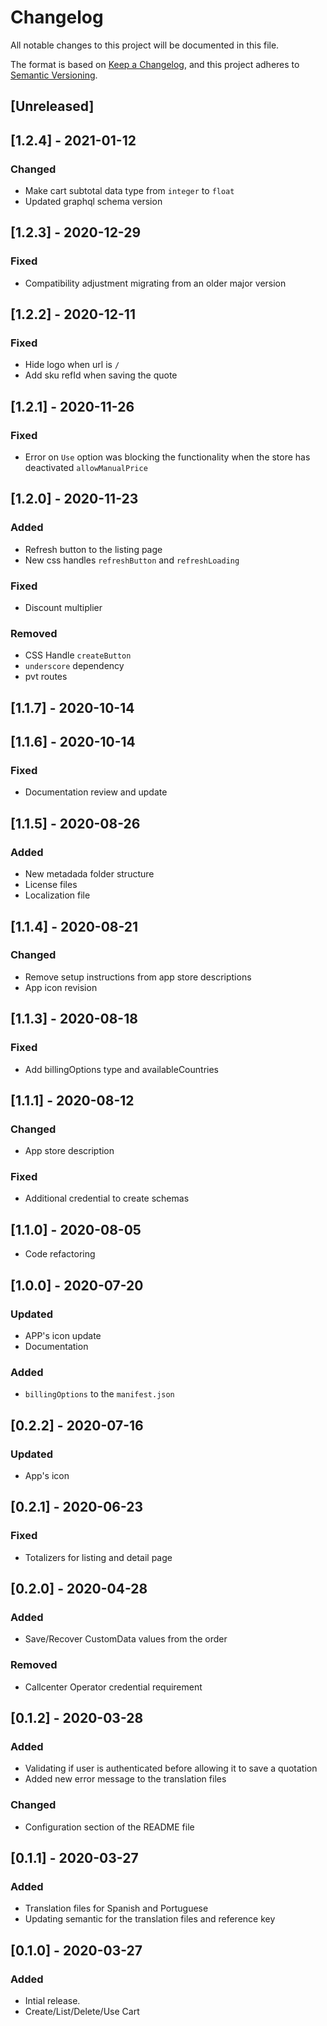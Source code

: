 # Changelog

All notable changes to this project will be documented in this file.

The format is based on [Keep a Changelog](https://keepachangelog.com/en/1.0.0/),
and this project adheres to [Semantic Versioning](https://semver.org/spec/v2.0.0.html).

## [Unreleased]

## [1.2.4] - 2021-01-12

### Changed
- Make cart subtotal data type from `integer` to `float`
- Updated graphql schema version

## [1.2.3] - 2020-12-29

### Fixed

- Compatibility adjustment migrating from an older major version

## [1.2.2] - 2020-12-11

### Fixed

- Hide logo when url is `/`
- Add sku refId when saving the quote

## [1.2.1] - 2020-11-26

### Fixed

- Error on `Use` option was blocking the functionality when the store has deactivated `allowManualPrice`

## [1.2.0] - 2020-11-23

### Added

- Refresh button to the listing page
- New css handles `refreshButton` and `refreshLoading`

### Fixed

- Discount multiplier

### Removed

- CSS Handle `createButton`
- `underscore` dependency
- pvt routes

## [1.1.7] - 2020-10-14

## [1.1.6] - 2020-10-14

### Fixed

- Documentation review and update

## [1.1.5] - 2020-08-26

### Added

- New metadada folder structure
- License files
- Localization file

## [1.1.4] - 2020-08-21

### Changed

- Remove setup instructions from app store descriptions
- App icon revision

## [1.1.3] - 2020-08-18

### Fixed

- Add billingOptions type and availableCountries

## [1.1.1] - 2020-08-12

### Changed

- App store description

### Fixed

- Additional credential to create schemas

## [1.1.0] - 2020-08-05

- Code refactoring

## [1.0.0] - 2020-07-20

### Updated

- APP's icon update
- Documentation

### Added

- `billingOptions` to the `manifest.json`

## [0.2.2] - 2020-07-16

### Updated

- App's icon

## [0.2.1] - 2020-06-23

### Fixed

- Totalizers for listing and detail page

## [0.2.0] - 2020-04-28

### Added

- Save/Recover CustomData values from the order

### Removed

- Callcenter Operator credential requirement

## [0.1.2] - 2020-03-28

### Added

- Validating if user is authenticated before allowing it to save a quotation
- Added new error message to the translation files

### Changed

- Configuration section of the README file

## [0.1.1] - 2020-03-27

### Added

- Translation files for Spanish and Portuguese
- Updating semantic for the translation files and reference key

## [0.1.0] - 2020-03-27

### Added

- Intial release.
- Create/List/Delete/Use Cart
